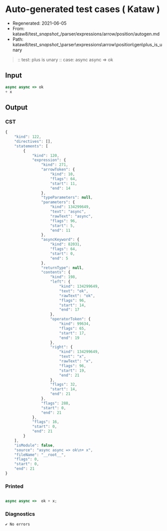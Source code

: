 # Auto-generated test cases ( Kataw )
- Regenerated: 2021-06-05
- From: kataw8/test\__snapshot__/parser/expressions/arrow/position/autogen.md
- Path: kataw8/test\__snapshot__\parser\expressions\arrow\position\gen\plus_is_unary
> :: test: plus is unary
> :: case: async async => ok
## Input

`````js
async async => ok
+ x
`````
## Output

### CST

```javascript
{
    "kind": 122,
    "directives": [],
    "statements": [
        {
            "kind": 120,
            "expression": {
                "kind": 271,
                "arrowToken": {
                    "kind": 10,
                    "flags": 64,
                    "start": 11,
                    "end": 14
                },
                "typeParameters": null,
                "parameters": {
                    "kind": 134299649,
                    "text": "async",
                    "rawText": "async",
                    "flags": 96,
                    "start": 5,
                    "end": 11
                },
                "asyncKeyword": {
                    "kind": 82031,
                    "flags": 64,
                    "start": 0,
                    "end": 5
                },
                "returnType": null,
                "contents": {
                    "kind": 198,
                    "left": {
                        "kind": 134299649,
                        "text": "ok",
                        "rawText": "ok",
                        "flags": 96,
                        "start": 14,
                        "end": 17
                    },
                    "operatorToken": {
                        "kind": 99634,
                        "flags": 65,
                        "start": 17,
                        "end": 19
                    },
                    "right": {
                        "kind": 134299649,
                        "text": "x",
                        "rawText": "x",
                        "flags": 96,
                        "start": 19,
                        "end": 21
                    },
                    "flags": 32,
                    "start": 14,
                    "end": 21
                },
                "flags": 288,
                "start": 0,
                "end": 21
            },
            "flags": 16,
            "start": 0,
            "end": 21
        }
    ],
    "isModule": false,
    "source": "async async => ok\n+ x",
    "fileName": "__root__",
    "flags": 0,
    "start": 0,
    "end": 21
}
```

### Printed

```javascript

async async =>  ok + x;
```

### Diagnostics

```javascript
✔ No errors
```

